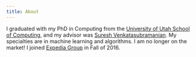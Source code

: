 ```yaml
---
title: About
---
```


I graduated with my PhD in Computing from the
[University of Utah School of Computing](http://www.cs.utah.edu/), and my advisor was
[Suresh Venkatasubramanian](http://www.cs.utah.edu/~suresh/). 
My specialties are in machine learning and algorithms. I am no longer on the
market! I joined [Expedia Group](https://www.expediagroup.com/) in Fall of 2016.
